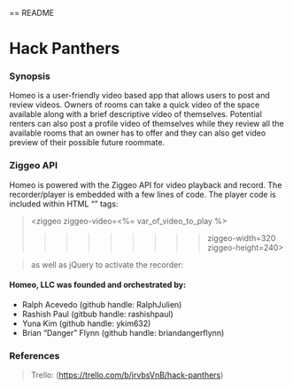 == README


# Hack Panthers

### Synopsis
Homeo is a user-friendly video based app that allows users to
post and review videos. Owners of rooms can take a quick video of the space available along with a brief descriptive video of themselves. Potential renters can also post a profile video of
themselves while they review all the available rooms that an owner has to offer and they can also get video preview of their possible future roommate.

### Ziggeo API
Homeo is powered with the Ziggeo API for video playback and record. The recorder/player is embedded with a few lines of code.  The
player code is included within HTML “<ziggeo>” tags:

> <ziggeo ziggeo-video=<%= var_of_video_to_play %>
>>>>>>>>> ziggeo-width=320
>>>>>>>>> ziggeo-height=240>
> </ziggeo>

> as well as jQuery to activate the recorder:

> <script>
>>>>>>>> $("#record").on("click", function () {
>>>>>>>> console.log("button works")
>>>>>>>> popup = ZiggeoApi.Embed.popup({
>>>>>>>>>>> width: 450,
>>>>>>>>>>> height: 280,
>>>>>>>>>>> limit: 120
>>>>>>>> });
>>>> });
> </script>

#### Homeo, LLC was founded and orchestrated by:
- Ralph Acevedo (github handle: RalphJulien)
- Rashish Paul (gitbub handle: rashishpaul)
- Yuna Kim (github handle: ykim632)
- Brian “Danger” Flynn (github handle: briandangerflynn)

### References
> Trello: (https://trello.com/b/jrvbsVnB/hack-panthers)






